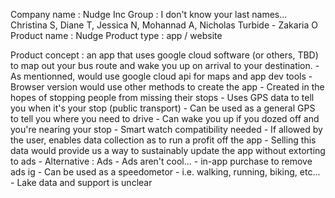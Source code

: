 Company name : Nudge Inc
    Group : I don't know your last names...
    Christina S,
    Diane T,
    Jessica N,
    Mohannad A,
    Nicholas Turbide -
    Zakaria O          
Product name : Nudge
Product type : app / website



Product concept : an app that uses google cloud software (or others, TBD) to map out your bus route and wake you up on arrival to your destination.
    - As mentionned, would use google cloud api for maps and app dev tools
        - Browser version would use other methods to create the app
    - Created in the hopes of stopping people from missing their stops
        - Uses GPS data to tell you when it's your stop (public transport)
        - Can be used as a general GPS to tell you where you need to drive
        - Can wake you up if you dozed off and you're nearing your stop
            - Smart watch compatibility needed
    - If allowed by the user, enables data collection as to run a profit off the app
        - Selling this data would provide us a way to sustainably update the app without extorting to ads
        - Alternative : Ads 
            - Ads aren't cool... - in-app purchase to remove ads ig
    - Can be used as a speedometor 
        - i.e. walking, running, biking, etc...
            - Lake data and support is unclear
            
    
